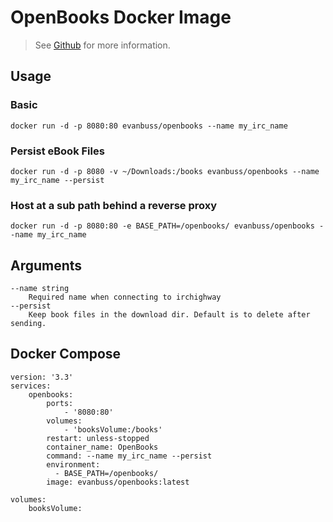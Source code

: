 # OpenBooks Docker Image

> See [Github](https://github.com/evan-buss/openbooks) for more information.

## Usage

### Basic

`docker run -d -p 8080:80 evanbuss/openbooks --name my_irc_name`

### Persist eBook Files

`docker run -d -p 8080 -v ~/Downloads:/books evanbuss/openbooks --name my_irc_name --persist`

### Host at a sub path behind a reverse proxy

`docker run -d -p 8080:80 -e BASE_PATH=/openbooks/ evanbuss/openbooks --name my_irc_name`

## Arguments

```
--name string
    Required name when connecting to irchighway
--persist
    Keep book files in the download dir. Default is to delete after sending.
```

## Docker Compose

```docker
version: '3.3'
services:
    openbooks:
        ports:
            - '8080:80'
        volumes:
            - 'booksVolume:/books'
        restart: unless-stopped
        container_name: OpenBooks
        command: --name my_irc_name --persist
        environment:
          - BASE_PATH=/openbooks/
        image: evanbuss/openbooks:latest

volumes:
    booksVolume:
```
